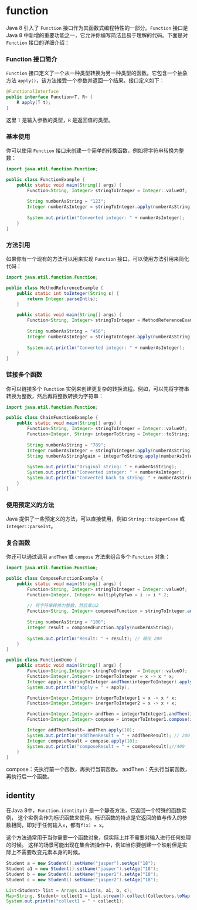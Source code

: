 # function 
Java 8 引入了 `Function` 接口作为其函数式编程特性的一部分。`Function` 接口是 Java 8 中新增的重要功能之一，它允许你编写简洁且易于理解的代码。下面是对 `Function` 接口的详细介绍：

### Function 接口简介
`Function` 接口定义了一个从一种类型转换为另一种类型的函数。它包含一个抽象方法 `apply()`，该方法接受一个参数并返回一个结果。接口定义如下：
```java
@FunctionalInterface
public interface Function<T, R> {
    R apply(T t);
}
```
这里 `T` 是输入参数的类型，`R` 是返回值的类型。
### 基本使用
你可以使用 `Function` 接口来创建一个简单的转换函数，例如将字符串转换为整数：
```java
import java.util.function.Function;

public class FunctionExample {
    public static void main(String[] args) {
        Function<String, Integer> stringToInteger = Integer::valueOf;
        
        String numberAsString = "123";
        Integer numberAsInteger = stringToInteger.apply(numberAsString);
        
        System.out.println("Converted integer: " + numberAsInteger);
    }
}
```

### 方法引用

如果你有一个现有的方法可以用来实现 `Function` 接口，可以使用方法引用来简化代码：

```java
import java.util.function.Function;

public class MethodReferenceExample {
    public static int toInteger(String s) {
        return Integer.parseInt(s);
    }

    public static void main(String[] args) {
        Function<String, Integer> stringToInteger = MethodReferenceExample::toInteger;
        
        String numberAsString = "456";
        Integer numberAsInteger = stringToInteger.apply(numberAsString);
        
        System.out.println("Converted integer: " + numberAsInteger);
    }
}
```

### 链接多个函数

你可以链接多个 `Function` 实例来创建更复杂的转换流程。例如，可以先将字符串转换为整数，然后再将整数转换为字符串：

```java
import java.util.function.Function;

public class ChainFunctionExample {
    public static void main(String[] args) {
        Function<String, Integer> stringToInteger = Integer::valueOf;
        Function<Integer, String> integerToString = Integer::toString;
        
        String numberAsString = "789";
        Integer numberAsInteger = stringToInteger.apply(numberAsString);
        String numberAsStringAgain = integerToString.apply(numberAsInteger);
        
        System.out.println("Original string: " + numberAsString);
        System.out.println("Converted integer: " + numberAsInteger);
        System.out.println("Converted back to string: " + numberAsStringAgain);
    }
}
```

### 使用预定义的方法

Java 提供了一些预定义的方法，可以直接使用，例如 `String::toUpperCase` 或 `Integer::parseInt`。

### 复合函数

你还可以通过调用 `andThen` 或 `compose` 方法来组合多个 `Function` 对象：

```java
import java.util.function.Function;

public class ComposeFunctionExample {
    public static void main(String[] args) {
        Function<String, Integer> stringToInteger = Integer::valueOf;
        Function<Integer, Integer> multiplyByTwo = i -> i * 2;
        
        // 将字符串转换为整数，然后乘以2
        Function<String, Integer> composedFunction = stringToInteger.andThen(multiplyByTwo);
        
        String numberAsString = "100";
        Integer result = composedFunction.apply(numberAsString);
        
        System.out.println("Result: " + result); // 输出 200
    }
}
```

```java
public class FunctionDemo {
    public static void main(String[] args) {
        Function<String,Integer> stringToInteger  = Integer::valueOf;
        Function<Integer,Integer> integerToInteger = x -> x * x;
        Integer apply = stringToInteger.andThen(integerToInteger).apply("10");
        System.out.println("apply = " + apply);

        Function<Integer,Integer> integerToInteger1 = x -> x * x;
        Function<Integer,Integer> inergerToInteger2 = x -> x + x;

        Function<Integer,Integer> andThen = integerToInteger1.andThen(inergerToInteger2);
        Function<Integer,Integer> compose = integerToInteger1.compose(inergerToInteger2);

        Integer addThenResult= andThen.apply(10);
        System.out.println("addThenResult = " + addThenResult); // 200
        Integer composeResult = compose.apply(10);
        System.out.println("composeResult = " + composeResult);//400
    }
}
```
compose：先执行前一个函数，再执行当前函数。
andThen：先执行当前函数，再执行后一个函数。

## identity
在Java 8中，`Function.identity()` 是一个静态方法，它返回一个特殊的函数实例，
这个实例会作为标识函数来使用。标识函数的特点是它返回的值与传入的参数相同，即对于任何输入`x`，都有`f(x) = x`。

这个方法通常用于当你需要一个函数对象，但实际上并不需要对输入进行任何处理的时候。
这样的场景可能出现在集合流操作中，例如当你要创建一个映射但是实际上不需要改变元素本身的时候。

``` java
Student a = new Student().setName("jasper").setAge("18");
Student a1 = new Student().setName("jasper").setAge("18");
Student b = new Student().setName("jasper1").setAge("18");
Student c = new Student().setName("jasper2").setAge("18");

List<Student> list = Arrays.asList(a, a1, b, c);
Map<String, Student> collect1 = list.stream().collect(Collectors.toMap(Student::getName, Function.identity(), (e, f) -> e));
System.out.println("collect1 = " + collect1);

```
